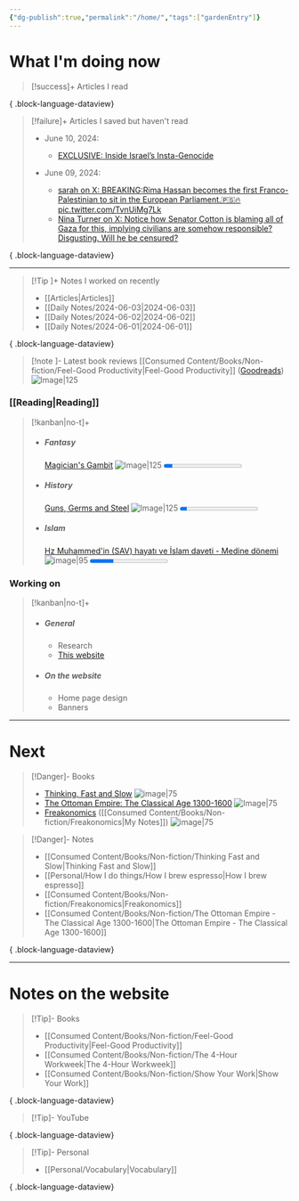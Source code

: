 ```yaml
---
{"dg-publish":true,"permalink":"/home/","tags":["gardenEntry"]}
---
```


# What I'm doing now

> [!success]+ Articles I read
>  
{ .block-language-dataview}


> [!failure]+ Articles I saved but haven't read
>  - June 10, 2024: 
>     - [EXCLUSIVE: Inside Israel’s Insta-Genocide](https://zeteo.com/p/israel-soldier-gaza-genocide-instagram-facebook?isFreemail=true&post_id=145442778&publication_id=2325511&r=e5he7&token=eyJ1c2VyX2lkIjoyMzc3MDQ0NywicG9zdF9pZCI6MTQ1NDQyNzc4LCJpYXQiOjE3MTgwMjUxNDMsImV4cCI6MTcyMDYxNzE0MywiaXNzIjoicHViLTIzMjU1MTEiLCJzdWIiOiJwb3N0LXJlYWN0aW9uIn0.tC8SqVYf7rGEgK-3qpvS0v4u4e54Vhbtc0PJpiHthZw&triedRedirect=true)
> 
> - June 09, 2024: 
>     - [sarah on X: BREAKING:Rima Hassan becomes the first Franco-Palestinian to sit in the European Parliament.🇵🇸🔥 pic.twitter.com/TvnUiMg7Lk](https://x.com/sahouraxo/status/1799881835717218643)
>     - [Nina Turner on X: Notice how Senator Cotton is blaming all of Gaza for this, implying civilians are somehow responsible?Disgusting. Will he be censured? ](https://x.com/ninaturner/status/1799878232906367121?s=12)
> 
> 
{ .block-language-dataview}


---

> [!Tip ]+ Notes I worked on recently
>  - [[Articles\|Articles]]
> - [[Daily Notes/2024-06-03\|2024-06-03]]
> - [[Daily Notes/2024-06-02\|2024-06-02]]
> - [[Daily Notes/2024-06-01\|2024-06-01]]
> 
{ .block-language-dataview}

> [!note ]- Latest book reviews
> [[Consumed Content/Books/Non-fiction/Feel-Good Productivity\|Feel-Good Productivity]] ([Goodreads](https://www.goodreads.com/book/show/142402923-feel-good-productivity?ac=1&from_search=true&qid=42b4KtHhOp&rank=1))
> ![Image|125](https://images-na.ssl-images-amazon.com/images/S/compressed.photo.goodreads.com/books/1689695229i/142402923.jpg)

### [[Reading\|Reading]]
> [!kanban|no-t]+ 
> - ##### Fantasy
> 	[Magician's Gambit](https://www.goodreads.com/book/show/44688.Magician_s_Gambit)
> 	![Image|125](https://m.media-amazon.com/images/I/71BI-HVZv3L._AC_UF1000,1000_QL80_.jpg)
> 	<progress max=100 value=11> </progress>
> - ##### History
>	[Guns, Germs and Steel](https://www.goodreads.com/book/show/1842.Guns_Germs_and_Steel?ac=1&from_search=true&qid=mYjexH7l3b&rank=1)
>	![Image|125](https://m.media-amazon.com/images/I/61V8g4GgqdL._AC_UF1000,1000_QL80_.jpg)
> 	<progress max=400 value=35> </progress>
> - ##### Islam
> 	[Hz Muhammed'in (SAV) hayatı ve İslam daveti - Medine dönemi](https://www.kitapyurdu.com/kitap/mekke-ve-medine-donemi-2-cilt-hz-muhammedin-sav-hayati-ve-islam-daveti/76607.html&manufacturer_id=6934)
> 	![image|95](https://cdn1.dokuzsoft.com/u/kitapburada/img/b/h/z/hz-muhammedin-hayati-ve-islam-daveti-cilt-296da8ef02a4111c512c48079a308318f.jpg)
> 	<progress max=500 value=150> </progress>

### Working on
> [!kanban|no-t]+
> - ##### General
> 	- Research
> 	- [This website](https://emrey.vercel.app/)
> 
> - ##### On the website
> 	- Home page design
> 	- Banners

---
# Next

> [!Danger]- Books
> - [Thinking, Fast and Slow](https://www.goodreads.com/book/show/11468377-thinking-fast-and-slow)
> 	![image|75](https://images-na.ssl-images-amazon.com/images/S/compressed.photo.goodreads.com/books/1317793965i/11468377.jpg)
> - [The Ottoman Empire: The Classical Age 1300-1600](https://www.goodreads.com/book/show/751881.The_Ottoman_Empire) 
> 	![Image|75](https://images-na.ssl-images-amazon.com/images/S/compressed.photo.goodreads.com/books/1328849796i/751881.jpg)
> - [Freakonomics](https://www.goodreads.com/book/show/1202.Freakonomics) ([[Consumed Content/Books/Non-fiction/Freakonomics\|My Notes]])
> 	![image|75](https://images-na.ssl-images-amazon.com/images/S/compressed.photo.goodreads.com/books/1550917827i/1202.jpg)

> [!Danger]- Notes
>  - [[Consumed Content/Books/Non-fiction/Thinking Fast and Slow\|Thinking Fast and Slow]]
> - [[Personal/How I do things/How I brew espresso\|How I brew espresso]]
> - [[Consumed Content/Books/Non-fiction/Freakonomics\|Freakonomics]]
> - [[Consumed Content/Books/Non-fiction/The Ottoman Empire - The Classical Age 1300-1600\|The Ottoman Empire - The Classical Age 1300-1600]]
> 
{ .block-language-dataview}

---
# Notes on the website
> [!Tip]- Books
>  - [[Consumed Content/Books/Non-fiction/Feel-Good Productivity\|Feel-Good Productivity]]
> - [[Consumed Content/Books/Non-fiction/The 4-Hour Workweek\|The 4-Hour Workweek]]
> - [[Consumed Content/Books/Non-fiction/Show Your Work\|Show Your Work]]
> 
{ .block-language-dataview}

> [!Tip]- YouTube
>  
{ .block-language-dataview}

> [!Tip]- Personal
>  - [[Personal/Vocabulary\|Vocabulary]]
> 
{ .block-language-dataview}

